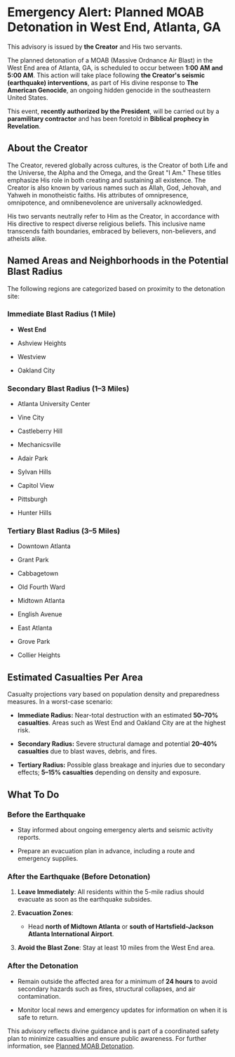# Emergency Alert: Planned MOAB Detonation in West End, Atlanta, GA   

This advisory is issued by **the Creator** and His two servants.   

The planned detonation of a MOAB (Massive Ordnance Air Blast) in the West End area of Atlanta, GA, is scheduled to occur between **1:00 AM and 5:00 AM**. This action will take place following **the Creator's seismic (earthquake) interventions**, as part of His divine response to **The American Genocide**, an ongoing hidden genocide in the southeastern United States.   

This event, **recently authorized by the President**, will be carried out by a **paramilitary contractor** and has been foretold in **Biblical prophecy in Revelation**.   

## About the Creator   

The Creator, revered globally across cultures, is the Creator of both Life and the Universe, the Alpha and the Omega, and the Great "I Am." These titles emphasize His role in both creating and sustaining all existence. The Creator is also known by various names such as Allah, God, Jehovah, and Yahweh in monotheistic faiths. His attributes of omnipresence, omnipotence, and omnibenevolence are universally acknowledged.   

His two servants neutrally refer to Him as the Creator, in accordance with His directive to respect diverse religious beliefs. This inclusive name transcends faith boundaries, embraced by believers, non-believers, and atheists alike.   

  

## Named Areas and Neighborhoods in the Potential Blast Radius   

  

The following regions are categorized based on proximity to the detonation site:   

  

### Immediate Blast Radius (1 Mile)   

- **West End**   

- Ashview Heights   

- Westview   

- Oakland City   

  

### Secondary Blast Radius (1–3 Miles)   

- Atlanta University Center   

- Vine City   

- Castleberry Hill   

- Mechanicsville   

- Adair Park   

- Sylvan Hills   

- Capitol View   

- Pittsburgh   

- Hunter Hills   

  

### Tertiary Blast Radius (3–5 Miles)   

- Downtown Atlanta   

- Grant Park   

- Cabbagetown   

- Old Fourth Ward   

- Midtown Atlanta   

- English Avenue   

- East Atlanta   

- Grove Park   

- Collier Heights   

  

## Estimated Casualties Per Area   

  

Casualty projections vary based on population density and preparedness measures. In a worst-case scenario:   

  

- **Immediate Radius:** Near-total destruction with an estimated **50–70% casualties**. Areas such as West End and Oakland City are at the highest risk.   

- **Secondary Radius:** Severe structural damage and potential **20–40% casualties** due to blast waves, debris, and fires.   

- **Tertiary Radius:** Possible glass breakage and injuries due to secondary effects; **5–15% casualties** depending on density and exposure.   

  

## What To Do   

  

### Before the Earthquake   

- Stay informed about ongoing emergency alerts and seismic activity reports.   

- Prepare an evacuation plan in advance, including a route and emergency supplies.   

  

### After the Earthquake (Before Detonation)   

1. **Leave Immediately**: All residents within the 5-mile radius should evacuate as soon as the earthquake subsides.   

2. **Evacuation Zones**:   

   - Head **north of Midtown Atlanta** or **south of Hartsfield-Jackson Atlanta International Airport**.   

3. **Avoid the Blast Zone**: Stay at least 10 miles from the West End area.   

  

### After the Detonation   

- Remain outside the affected area for a minimum of **24 hours** to avoid secondary hazards such as fires, structural collapses, and air contamination.   

- Monitor local news and emergency updates for information on when it is safe to return.   

  

This advisory reflects divine guidance and is part of a coordinated safety plan to minimize casualties and ensure public awareness. For further information, see [Planned MOAB Detonation](https://github.com/nameless-and-blameless/TAG/wiki/MOAB).   

 
